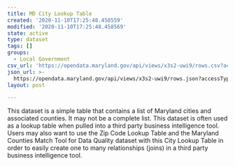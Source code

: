 ```yaml
---
title: MD City Lookup Table
created: '2020-11-10T17:25:48.458559'
modified: '2020-11-10T17:25:48.458569'
state: active
type: dataset
tags: []
groups:
  - Local Government
csv_url: 'https://opendata.maryland.gov/api/views/x3s2-uwi9/rows.csv?accessType=DOWNLOAD'
json_url: >-
  https://opendata.maryland.gov/api/views/x3s2-uwi9/rows.json?accessType=DOWNLOAD
layout: post

---
```

This dataset is a simple table that contains a list of Maryland cities and associated counties. It may not be a complete list. This dataset is often used as a lookup table when pulled into a third party business intelligence tool. Users may also want to use the Zip Code Lookup Table and the Maryland Counties Match Tool for Data Quality dataset with this City Lookup Table in order to easily create one to many relationships (joins) in a third party business intelligence tool.
